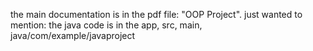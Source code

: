 the main documentation is in the pdf file: "OOP Project".
just wanted to mention:
the java code is in the app, src, main, java/com/example/javaproject
